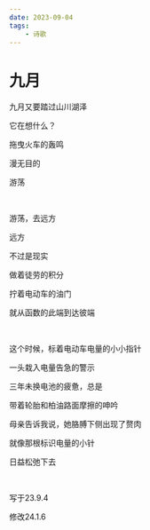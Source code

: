 ```yaml
---
date: 2023-09-04
tags:
	- 诗歌
---
```


# 九月

九月又要踏过山川湖泽

它在想什么？

拖曳火车的轰鸣

漫无目的 

游荡

<br/>

游荡，去远方

远方

不过是现实

做着徒劳的积分

拧着电动车的油门

就从函数的此端到达彼端

<br/>

这个时候，标着电动车电量的小小指针

一头栽入电量告急的警示

三年未换电池的疲惫，总是

带着轮胎和柏油路面摩擦的呻吟

母亲告诉我说，她胳膊下侧出现了赘肉

就像那根标识电量的小针

日益松弛下去

<br/>

写于23.9.4

修改24.1.6